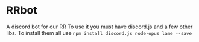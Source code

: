 # RRbot
A discord bot for our RR
To use it you must have discord.js and a few other libs.
To install them all use `npm install discord.js node-opus lame --save`

